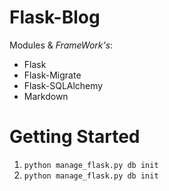 # Flask-Blog 

Modules & *FrameWork's*:
* Flask
* Flask-Migrate
* Flask-SQLAlchemy
* Markdown

# Getting Started 

1. `` python manage_flask.py db init ``
2. `` python manage_flask.py db init ``